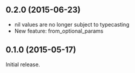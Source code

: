 ## 0.2.0 (2015-06-23)

* nil values are no longer subject to typecasting
* New feature: from_optional_params

## 0.1.0 (2015-05-17)

Initial release.

